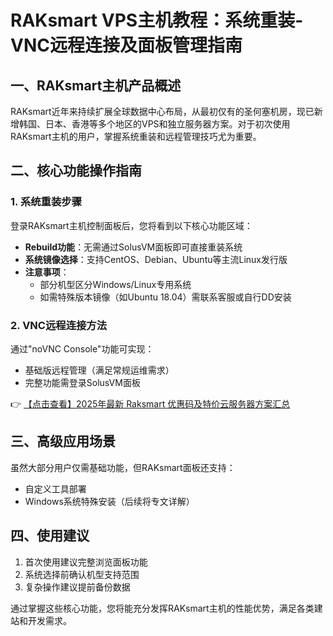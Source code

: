 # RAKsmart VPS主机教程：系统重装-VNC远程连接及面板管理指南

## 一、RAKsmart主机产品概述
RAKsmart近年来持续扩展全球数据中心布局，从最初仅有的圣何塞机房，现已新增韩国、日本、香港等多个地区的VPS和独立服务器方案。对于初次使用RAKsmart主机的用户，掌握系统重装和远程管理技巧尤为重要。

## 二、核心功能操作指南

### 1. 系统重装步骤
登录RAKsmart主机控制面板后，您将看到以下核心功能区域：
- **Rebuild功能**：无需通过SolusVM面板即可直接重装系统
- **系统镜像选择**：支持CentOS、Debian、Ubuntu等主流Linux发行版
- **注意事项**：
  - 部分机型区分Windows/Linux专用系统
  - 如需特殊版本镜像（如Ubuntu 18.04）需联系客服或自行DD安装

### 2. VNC远程连接方法
通过"noVNC Console"功能可实现：
- 基础版远程管理（满足常规运维需求）
- 完整功能需登录SolusVM面板

👉 [【点击查看】2025年最新 Raksmart 优惠码及特价云服务器方案汇总](https://bit.ly/raksmart)

## 三、高级应用场景
虽然大部分用户仅需基础功能，但RAKsmart面板还支持：
- 自定义工具部署
- Windows系统特殊安装（后续将专文详解）

## 四、使用建议
1. 首次使用建议完整浏览面板功能
2. 系统选择前确认机型支持范围
3. 复杂操作建议提前备份数据

通过掌握这些核心功能，您将能充分发挥RAKsmart主机的性能优势，满足各类建站和开发需求。